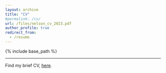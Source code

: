 ```yaml
---
layout: archive
title: "CV"
#permalink: /cv/
url: /files/nelson_cv_2023.pdf
author_profile: true
redirect_from:
  - /resume
---
```


{% include base_path %}

---
Find my brief CV, [here](#).

